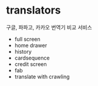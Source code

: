 # translators
구글, 파파고, 카카오 번역기 비교 서비스


- full screen
- home drawer
- history
- cardsequence
- credit screen
- fab
- translate with crawling